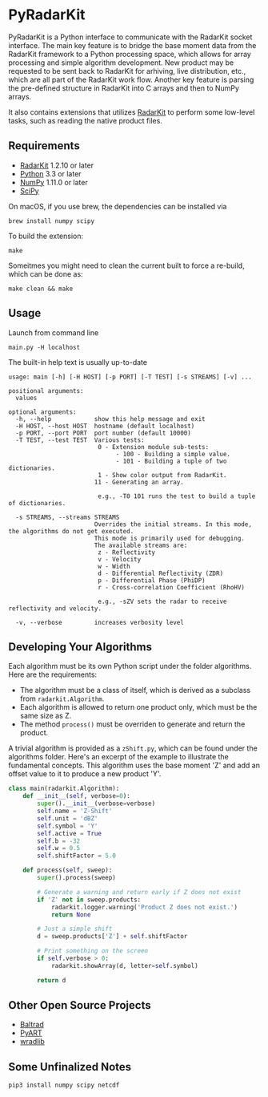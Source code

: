 PyRadarKit
==========

PyRadarKit is a Python interface to communicate with the RadarKit socket interface. The main key feature is to bridge the base moment data from the RadarKit framework to a Python processing space, which allows for array processing and simple algorithm development. New product may be requested to be sent back to RadarKit for arhiving, live distribution, etc., which are all part of the RadarKit work flow. Another key feature is parsing the pre-defined structure in RadarKit into C arrays and then to NumPy arrays.

It also contains extensions that utilizes [RadarKit] to perform some low-level tasks, such as reading the native product files.


## Requirements

- [RadarKit] 1.2.10 or later
- [Python] 3.3 or later
- [NumPy] 1.11.0 or later
- [SciPy]

On macOS, if you use brew, the dependencies can be installed via
```shell
brew install numpy scipy
``````

To build the extension:
```shell
make
```

Someitmes you might need to clean the current built to force a re-build, which can be done as:
```shell
make clean && make
```

## Usage

Launch from command line

```shell
main.py -H localhost
``````

The built-in help text is usually up-to-date

```
usage: main [-h] [-H HOST] [-p PORT] [-T TEST] [-s STREAMS] [-v] ...

positional arguments:
  values

optional arguments:
  -h, --help            show this help message and exit
  -H HOST, --host HOST  hostname (default localhost)
  -p PORT, --port PORT  port number (default 10000)
  -T TEST, --test TEST  Various tests:
                         0 - Extension module sub-tests:
                              - 100 - Building a simple value.
                              - 101 - Building a tuple of two dictionaries.
                         1 - Show color output from RadarKit.
                        11 - Generating an array.
                         
                         e.g., -T0 101 runs the test to build a tuple of dictionaries.
                         
  -s STREAMS, --streams STREAMS
                        Overrides the initial streams. In this mode, the algorithms do not get executed.
                        This mode is primarily used for debugging.
                        The available streams are:
                         z - Reflectivity
                         v - Velocity
                         w - Width
                         d - Differential Reflectivity (ZDR)
                         p - Differential Phase (PhiDP)
                         r - Cross-correlation Coefficient (RhoHV)
                         
                         e.g., -sZV sets the radar to receive reflectivity and velocity.
                         
  -v, --verbose         increases verbosity level
```

## Developing Your Algorithms

Each algorithm must be its own Python script under the folder algorithms. Here are the requirements:
- The algorithm must be a class of itself, which is derived as a subclass from `radarkit.Algorithm`.
- Each algorithm is allowed to return one product only, which must be the same size as Z.
- The method `process()` must be overriden to generate and return the product.

A trivial algorithm is provided as a `zShift.py`, which can be found under the algorithms folder. Here's an excerpt of the example to illustrate the fundamental concepts. This algorithm uses the base moment 'Z' and add an offset value to it to produce a new product 'Y'.

```python
class main(radarkit.Algorithm):
    def __init__(self, verbose=0):
        super().__init__(verbose=verbose)
        self.name = 'Z-Shift'
        self.unit = 'dBZ'
        self.symbol = 'Y'
        self.active = True
        self.b = -32
        self.w = 0.5
        self.shiftFactor = 5.0

    def process(self, sweep):
        super().process(sweep)

        # Generate a warning and return early if Z does not exist
        if 'Z' not in sweep.products:
            radarkit.logger.warning('Product Z does not exist.')
            return None

        # Just a simple shift
        d = sweep.products['Z'] + self.shiftFactor

        # Print something on the screen
        if self.verbose > 0:
            radarkit.showArray(d, letter=self.symbol)

        return d
```


## Other Open Source Projects

- [Baltrad]
- [PyART]
- [wradlib]

[RadarKit]: https://git.arrc.ou.edu/cheo4524/radarkit.git
[Python]: https://www.python.org
[NumPy]: http://www.numpy.org
[SciPy]: https://www.scipy.org
[HDF5]: https://support.hdfgroup.org/HDF5
[NetCDF]: https://www.unidata.ucar.edu/software/netcdf
[Baltrad]: http://theradarcommunity.wikidot.com/tool:2
[PyART]: http://arm-doe.github.io/pyart
[wradlib]: http://wradlib.org


## Some Unfinalized Notes

```shell
pip3 install numpy scipy netcdf
```
